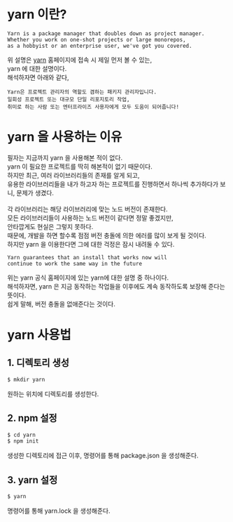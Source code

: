 # yarn 이란?

```
Yarn is a package manager that doubles down as project manager.
Whether you work on one-shot projects or large monorepos,
as a hobbyist or an enterprise user, we've got you covered.
```

위 설명은 [yarn](https://yarnpkg.com/) 홈페이지에 접속 시 제일 먼저 볼 수 있는,<br/>
yarn 에 대한 설명이다.<br/>
해석하자면 아래와 같다,<br/>

```
Yarn은 프로젝트 관리자의 역할도 겸하는 패키지 관리자입니다.
일회성 프로젝트 또는 대규모 단일 리포지토리 작업,
취미로 하는 사람 또는 엔터프라이즈 사용자에게 모두 도움이 되어줍니다!
```

# yarn 을 사용하는 이유

필자는 지금까지 yarn 을 사용해본 적이 없다. <br/>
yarn 이 필요한 프로젝트를 딱히 해본적이 없기 때문이다. <br/>
하지만 최근, 여러 라이브러리들의 존재를 알게 되고, <br/>
유용한 라이브러리들을 내가 하고자 하는 프로젝트를 진행하면서 하나씩 추가하다가 보니, 문제가 생겼다.<br/>
<br/>
각 라이브러리는 해당 라이브러리에 맞는 노드 버전이 존재한다. <br/>
모든 라이브러리들이 사용하는 노드 버전이 같다면 정말 좋겠지만, <br/>
안타깝게도 현실은 그렇지 못하다. <br/>
때문에, 개발을 하면 할수록 점점 버전 충돌에 의한 에러를 많이 보게 될 것이다. <br/>
하지만 yarn 을 이용한다면 그에 대한 걱정은 잠시 내려둘 수 있다.

```
Yarn guarantees that an install that works now will
continue to work the same way in the future
```

위는 yarn 공식 홈페이지에 있는 yarn에 대한 설명 중 하나이다. <br/>
해석하자면, yarn 은 지금 동작하는 작업들을 이후에도 계속 동작하도록 보장해 준다는 뜻이다. <br/>
쉽게 말해, 버전 충돌을 없애준다는 것이다. <br/>

# yarn 사용법

## 1. 디렉토리 생성

```bash
$ mkdir yarn
```

원하는 위치에 디렉토리를 생성한다.

## 2. npm 설정

```bash
$ cd yarn
$ npm init
```

생성한 디렉토리에 접근 이후, 명령어를 통해 package.json 을 생성해준다.

## 3. yarn 설정

```bash
$ yarn
```

명령어를 통해 yarn.lock 을 생성해준다.
